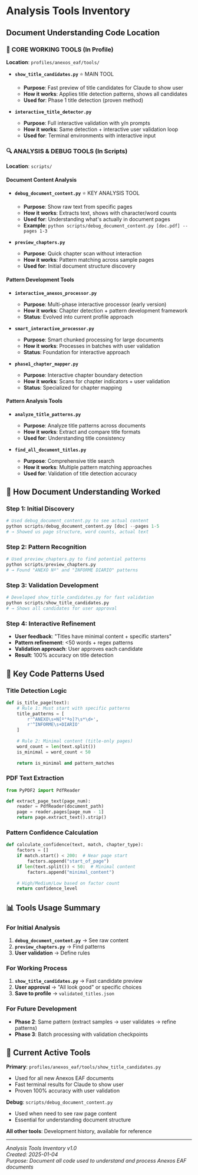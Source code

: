 # Analysis Tools Inventory

## Document Understanding Code Location

### 🎯 **CORE WORKING TOOLS** (In Profile)
**Location**: `profiles/anexos_eaf/tools/`
- **`show_title_candidates.py`** ⭐ MAIN TOOL
  - **Purpose**: Fast preview of title candidates for Claude to show user
  - **How it works**: Applies title detection patterns, shows all candidates
  - **Used for**: Phase 1 title detection (proven method)

- **`interactive_title_detector.py`** 
  - **Purpose**: Full interactive validation with y/n prompts
  - **How it works**: Same detection + interactive user validation loop
  - **Used for**: Terminal environments with interactive input

### 🔍 **ANALYSIS & DEBUG TOOLS** (In Scripts)
**Location**: `scripts/`

#### Document Content Analysis
- **`debug_document_content.py`** ⭐ KEY ANALYSIS TOOL
  - **Purpose**: Show raw text from specific pages
  - **How it works**: Extracts text, shows with character/word counts
  - **Used for**: Understanding what's actually in document pages
  - **Example**: `python scripts/debug_document_content.py [doc.pdf] --pages 1-3`

- **`preview_chapters.py`**
  - **Purpose**: Quick chapter scan without interaction
  - **How it works**: Pattern matching across sample pages
  - **Used for**: Initial document structure discovery

#### Pattern Development Tools
- **`interactive_anexos_processor.py`**
  - **Purpose**: Multi-phase interactive processor (early version)
  - **How it works**: Chapter detection + pattern development framework
  - **Status**: Evolved into current profile approach

- **`smart_interactive_processor.py`**
  - **Purpose**: Smart chunked processing for large documents
  - **How it works**: Processes in batches with user validation
  - **Status**: Foundation for interactive approach

- **`phase1_chapter_mapper.py`**
  - **Purpose**: Interactive chapter boundary detection
  - **How it works**: Scans for chapter indicators + user validation
  - **Status**: Specialized for chapter mapping

#### Pattern Analysis Tools
- **`analyze_title_patterns.py`**
  - **Purpose**: Analyze title patterns across documents
  - **How it works**: Extract and compare title formats
  - **Used for**: Understanding title consistency

- **`find_all_document_titles.py`**
  - **Purpose**: Comprehensive title search
  - **How it works**: Multiple pattern matching approaches
  - **Used for**: Validation of title detection accuracy

## 🧠 **How Document Understanding Worked**

### Step 1: Initial Discovery
```python
# Used debug_document_content.py to see actual content
python scripts/debug_document_content.py [doc] --pages 1-5
# → Showed us page structure, word counts, actual text
```

### Step 2: Pattern Recognition  
```python
# Used preview_chapters.py to find potential patterns
python scripts/preview_chapters.py
# → Found "ANEXO Nº" and "INFORME DIARIO" patterns
```

### Step 3: Validation Development
```python
# Developed show_title_candidates.py for fast validation
python scripts/show_title_candidates.py  
# → Shows all candidates for user approval
```

### Step 4: Interactive Refinement
- **User feedback**: "Titles have minimal content + specific starters"
- **Pattern refinement**: <50 words + regex patterns
- **Validation approach**: User approves each candidate
- **Result**: 100% accuracy on title detection

## 🔧 **Key Code Patterns Used**

### Title Detection Logic
```python
def is_title_page(text):
    # Rule 1: Must start with specific patterns
    title_patterns = [
        r'^ANEXO\s+N[º°ªo]?\s*\d+',
        r'^INFORME\s+DIARIO'
    ]
    
    # Rule 2: Minimal content (title-only pages)
    word_count = len(text.split())
    is_minimal = word_count < 50
    
    return is_minimal and pattern_matches
```

### PDF Text Extraction
```python
from PyPDF2 import PdfReader

def extract_page_text(page_num):
    reader = PdfReader(document_path)
    page = reader.pages[page_num - 1]
    return page.extract_text().strip()
```

### Pattern Confidence Calculation
```python
def calculate_confidence(text, match, chapter_type):
    factors = []
    if match.start() < 200:  # Near page start
        factors.append("start_of_page")
    if len(text.split()) < 50:  # Minimal content
        factors.append("minimal_content")
    
    # High/Medium/Low based on factor count
    return confidence_level
```

## 📊 **Tools Usage Summary**

### For Initial Analysis
1. **`debug_document_content.py`** → See raw content
2. **`preview_chapters.py`** → Find patterns
3. **User validation** → Define rules

### For Working Process
1. **`show_title_candidates.py`** → Fast candidate preview
2. **User approval** → "All look good" or specific choices
3. **Save to profile** → `validated_titles.json`

### For Future Development
- **Phase 2**: Same pattern (extract samples → user validates → refine patterns)
- **Phase 3**: Batch processing with validation checkpoints

## 🎯 **Current Active Tools**

**Primary**: `profiles/anexos_eaf/tools/show_title_candidates.py`
- Used for all new Anexos EAF documents
- Fast terminal results for Claude to show user
- Proven 100% accuracy with user validation

**Debug**: `scripts/debug_document_content.py`  
- Used when need to see raw page content
- Essential for understanding document structure

**All other tools**: Development history, available for reference

---

*Analysis Tools Inventory v1.0*  
*Created: 2025-01-04*  
*Purpose: Document all code used to understand and process Anexos EAF documents*